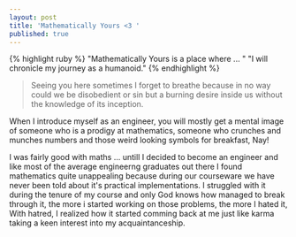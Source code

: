 ```yaml
---
layout: post
title: 'Mathematically Yours <3 '
published: true
---
```

{% highlight ruby %}
"Mathematically Yours is a place where ... "
"I will chronicle my journey as a humanoid."
{% endhighlight %}


>Seeing you here sometimes I forget to breathe because in no way could we be disobedient or sin but a burning desire inside us without the knowledge of its inception.

When I introduce myself as an engineer, you will mostly get a mental image of someone who is a prodigy at mathematics, someone who crunches and munches numbers and those weird looking symbols for breakfast, Nay! 



I was fairly good with maths ... untill I decided to become an engineer and like most of the average engineerng graduates out there I found mathematics quite unappealing because during our courseware we have never been told about it's practical implementations. I struggled with it during the tenure of my course and only God knows how managed to break through it, the more i started working on those problems, the more I hated it, With hatred, I realized  how it started comming back at me just like karma taking a keen interest into my acquaintanceship.
